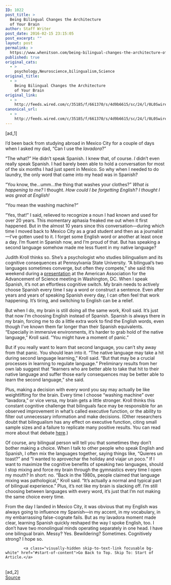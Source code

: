 ```yaml
---
ID: 1022
post_title: >
  Being Bilingual Changes the Architecture
  of Your Brain
author: Staff Writer
post_date: 2016-02-15 23:15:05
post_excerpt: ""
layout: post
permalink: >
  https://www.whenitson.com/being-bilingual-changes-the-architecture-of-your-brain/
published: true
original_cats:
  - >
    psychology,Neuroscience,bilingualism,Science
original_title:
  - >
    Being Bilingual Changes the Architecture
    of Your Brain
original_link:
  - >
    http://feeds.wired.com/c/35185/f/661370/s/4d9b6615/sc/24/l/0L0Swired0N0C20A160C0A20Cbeing0Ebilingual0Echanges0Ethe0Earchitecture0Eof0Eyour0Ebrain0C/story01.htm
canonical_url:
  - >
    http://feeds.wired.com/c/35185/f/661370/s/4d9b6615/sc/24/l/0L0Swired0N0C20A160C0A20Cbeing0Ebilingual0Echanges0Ethe0Earchitecture0Eof0Eyour0Ebrain0C/story01.htm
---
```

 [ad_1]
<br><div id=""><p>I’d been back from studying abroad in Mexico City for a couple of days when I asked my dad, “Can I use the <em>lavadora</em>?”</p>
<p>“The what?” He didn’t speak Spanish. I knew that, of course. <em>I</em> didn’t even really speak Spanish. I had barely been able to hold a conversation for most of the six months I had just spent in Mexico. So why when I needed to do laundry, the only word that came into my head was in Spanish?</p>
<p>“You know, the…umm…the thing that washes your clothes?” <em>What is happening to me?</em> I thought. <em>How could I be forgetting English? I thought I was great at English! </em></p>
<p>“You mean the washing machine?”</p>
<p>“Yes, that!” I said, relieved to recognize a noun I had known and used for over 20 years. This momentary aphasia freaked me out when it first happened. But in the almost 10 years since this conversation—during which time I moved back to Mexico City as a grad student and then as a journalist—I’ve gotten used to it. I forget some English word or another at least once a day. I’m fluent in Spanish now, and I’m proud of that. But has speaking a second language somehow made me less fluent in my native language?</p>
<p>Judith Kroll thinks so. She’s a psychologist who studies bilingualism and its cognitive consequences at Pennsylvania State University. “A bilingual’s two languages sometimes converge, but often they compete,” she said this weekend during a <a href="https://aaas.confex.com/aaas/2016/webprogram/Paper16306.html" target="_blank">presentation</a> at the American Association for the Advancement of Science meeting in Washington, DC. When I speak Spanish, it’s not an effortless cognitive switch. My brain needs to actively choose Spanish every time I say a word or construct a sentence. Even after years and years of speaking Spanish every day, I can often feel that work happening. It’s tiring, and switching to English can be a relief.</p>
<p>But when I do, my brain is still doing all the same work, Kroll said. It’s just that now I’m choosing English instead of Spanish. Spanish is always there in my brain, forcing me to do a little extra work to find the English words, even though I’ve known them far longer than their Spanish equivalents. “Especially in immersive environments, it’s harder to grab hold of the native language,” Kroll said. “You might have a moment of panic.”</p>
<p>But if you really want to learn that second language, you can’t shy away from that panic. You should lean into it. “The native language may take a hit during second language learning,” Kroll said. “But that may be a crucial processes in learning to regulate language.” Preliminary results from her own lab suggest that “learners who are better able to take that hit to their native language and suffer those early consequences may be better able to learn the second language,” she said.</p>
<p>Plus, making a decision with every word you say may actually be like weightlifting for the brain. Every time I choose “washing machine” over “lavadora,” or vice versa, my brain gets a little stronger. Kroll thinks this constant cognitive challenge that bilinguals face may be responsible for an observed improvement in what’s called executive function, or the ability to filter out unnecessary information and make decisions. (Other researchers doubt that bilingualism has any effect on executive function, citing small sample sizes and a failure to replicate many positive results. You can read more about that debate <a href="http://www.theatlantic.com/science/archive/2016/02/the-battle-over-bilingualism/462114/" target="_blank">here</a>.)</p>
<p>Of course, any bilingual person will tell you that sometimes they don’t bother making a choice. When I talk to other people who speak English and Spanish, I often mix the languages together, saying things like, “Quieres un toast?” and “I wanted to aprovechar the holiday and viajar un poco.” If I want to maximize the cognitive benefits of speaking two languages, should I stop mixing and force my brain through the gymnastics every time I open my mouth? In short: no. “Back in the 1980s, people claimed that language mixing was pathological,” Kroll said. “It’s actually a normal and typical part of bilingual experience.” Plus, it’s not like my brain is slacking off. I’m still choosing between languages with every word, it’s just that I’m not making the same choice every time.</p>
<p>From the day I landed in Mexico City, it was obvious that my English was always going to influence my Spanish—in my accent, in my vocabulary, in my embarrassing false-cognate fails. But as my lavadora moment made clear, learning Spanish quickly reshaped the way I spoke English, too. I don’t have two monolingual minds operating separately in one head. I have one bilingual brain. Messy? Yes. Bewildering? Sometimes. Cognitively strong? I hope so.</p>

			<a class="visually-hidden skip-to-text-link focusable bg-white" href="#start-of-content">Go Back to Top. Skip To: Start of Article.</a>

			
</div>
<br>[ad_2]
<br><a href="http://feeds.wired.com/c/35185/f/661370/s/4d9b6615/sc/24/l/0L0Swired0N0C20A160C0A20Cbeing0Ebilingual0Echanges0Ethe0Earchitecture0Eof0Eyour0Ebrain0C/story01.htm">Source </a>